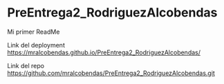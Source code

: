# PreEntrega2_RodriguezAlcobendas

Mi primer ReadMe

Link del deployment
https://mralcobendas.github.io/PreEntrega2_RodriguezAlcobendas/

Link del repo
https://github.com/mralcobendas/PreEntrega2_RodriguezAlcobendas.git
